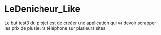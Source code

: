 # LeDenicheur_Like
Le but test3 du projet est de crééer une application qui va devoir scrapper les prix de plusieurs téléphone sur plusieurs sites
